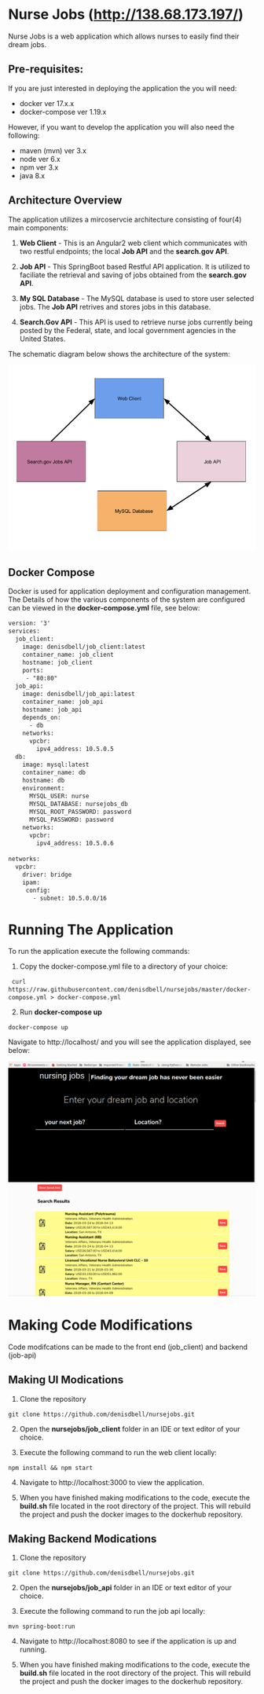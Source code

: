 # Nurse Jobs (http://138.68.173.197/)

Nurse Jobs is a web application which allows nurses to easily find their dream jobs.

## Pre-requisites:

If you are just interested in deploying the application the you will need:

 - docker ver 17.x.x
 - docker-compose ver 1.19.x
 
However, if you want to develop the application you will also need the following:

- maven (mvn) ver 3.x
- node ver 6.x
- npm ver 3.x
- java 8.x

## Architecture Overview

The application utilizes a mircoservcie architecture consisting of four(4) main components:

1. **Web Client** - This is an Angular2 web client which communicates with two restful endpoints; the local **Job API** and the **search.gov API**.

2. **Job API** - This SpringBoot based Restful API application. It is utilized to faciliate the retrieval and saving of jobs  obtained from the **search.gov API**.

3. **My SQL Database** - The MySQL database is used to store user selected jobs. The **Job API** retrives and stores jobs in this database.

4. **Search.Gov API** - This API is used to retrieve nurse jobs currently being posted by the Federal, state, and local government agencies in the United States. 

The schematic diagram below shows the architecture of the system:

![alt text](https://github.com/denisdbell/nursejobs/raw/master/job_client/src/assets/NurseJobsArchitecture.png "Architecture")

## Docker Compose

Docker is used for application deployment and configuration management. The Details of how the various components of the system are configured can be viewed in the **docker-compose.yml** file, see below:

```
version: '3'
services:
  job_client:
    image: denisdbell/job_client:latest
    container_name: job_client
    hostname: job_client
    ports:
     - "80:80"
  job_api:
    image: denisdbell/job_api:latest
    container_name: job_api
    hostname: job_api
    depends_on:
      - db
    networks:
      vpcbr:
        ipv4_address: 10.5.0.5
  db:
    image: mysql:latest 
    container_name: db
    hostname: db
    environment:
      MYSQL_USER: nurse
      MYSQL_DATABASE: nursejobs_db
      MYSQL_ROOT_PASSWORD: password
      MYSQL_PASSWORD: password
    networks:
      vpcbr:
        ipv4_address: 10.5.0.6

networks:
  vpcbr:
    driver: bridge
    ipam:
     config:
       - subnet: 10.5.0.0/16
```
# Running The Application


To run the application execute the following commands:


1. Copy the docker-compose.yml file to a directory of your choice:
```
 curl https://raw.githubusercontent.com/denisdbell/nursejobs/master/docker-compose.yml > docker-compose.yml  
```
2. Run **docker-compose up**
```
docker-compose up
```
Navigate to http://localhost/ and you will see the application displayed, see below:

![alt text](https://github.com/denisdbell/nursejobs/raw/master/job_client/src/assets/search.png "Architecture")
![alt text](https://github.com/denisdbell/nursejobs/raw/master/job_client/src/assets/search_view.png "Architecture")


# Making Code Modifications

Code modifcations can be made to the front end (job_client) and backend (job-api)

## Making UI Modications

1. Clone the repository
```
git clone https://github.com/denisdbell/nursejobs.git
```
2. Open the **nursejobs/job_client** folder in an IDE or text editor of your choice.

3. Execute the following command to run the web client locally:
```
npm install && npm start
```
4. Navigate to http://localhost:3000 to view the application.

5. When you have finished making modifications to the code, execute the **build.sh** file located in the root directory of the project. This will rebuild the project and push the docker images to the dockerhub repository.

## Making Backend Modications

1. Clone the repository
```
git clone https://github.com/denisdbell/nursejobs.git
```
2. Open the **nursejobs/job_api** folder in an IDE or text editor of your choice.

3. Execute the following command to run the job api locally:
```
mvn spring-boot:run
```

4. Navigate to http://localhost:8080 to see if the application is up and running.

5. When you have finished making modifications to the code, execute the **build.sh** file located in the root directory of the project. This will rebuild the project and push the docker images to the dockerhub repository.



